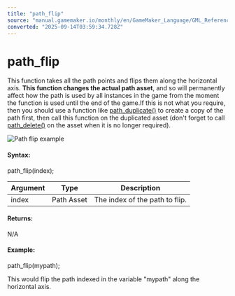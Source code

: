 ```yaml
---
title: "path_flip"
source: "manual.gamemaker.io/monthly/en/GameMaker_Language/GML_Reference/Asset_Management/Paths/Path_Manipulation/path_flip.htm"
converted: "2025-09-14T03:59:34.728Z"
---
```


# path\_flip

This function takes all the path points and flips them along the horizontal axis. **This function changes the actual path asset**, and so will permanently affect how the path is used by all instances in the game from the moment the function is used until the end of the game.If this is not what you require, then you should use a function like [path\_duplicate()](path_duplicate.md) to create a copy of the path first, then call this function on the duplicated asset (don't forget to call [path\_delete()](path_delete.md) on the asset when it is no longer required).

![Path flip example](../../../../../assets/Images/Scripting_Reference/GML/Reference/Paths/pathflip.png)

#### Syntax:

path\_flip(index);

| Argument | Type | Description |
| --- | --- | --- |
| index | Path Asset | The index of the path to flip. |

#### Returns:

N/A

#### Example:

path\_flip(mypath);

This would flip the path indexed in the variable "mypath" along the horizontal axis.
